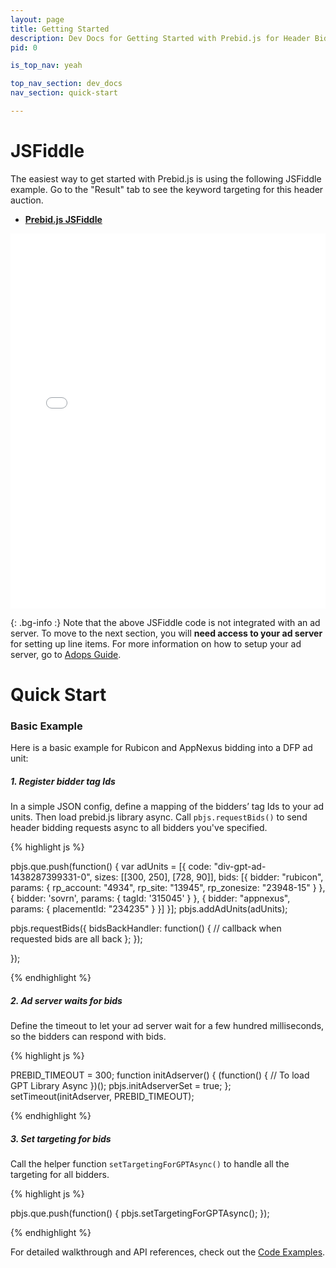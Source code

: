 ```yaml
---
layout: page
title: Getting Started
description: Dev Docs for Getting Started with Prebid.js for Header Bidding
pid: 0

is_top_nav: yeah

top_nav_section: dev_docs
nav_section: quick-start

---
```


<div class="bs-docs-section" markdown="1">

# JSFiddle

The easiest way to get started with Prebid.js is using the following JSFiddle example. Go to the "Result" tab to see the keyword targeting for this header auction.

* **[Prebid.js JSFiddle](http://jsfiddle.net/hqhbLdxn/1/)**

<iframe width="100%" height="600" src="//jsfiddle.net/prebid/hqhbLdxn/8/embedded/html,result" allowfullscreen="allowfullscreen" frameborder="0"></iframe>

<br>

{: .bg-info :}
Note that the above JSFiddle code is not integrated with an ad server. To move to the next section, you will **need access to your ad server** for setting up line items. For more information on how to setup your ad server, go to [Adops Guide](/adops.html).

<!--
<div class="bs-docs-section" markdown="1">

# Explore Live Demo

#### The below ad is auctioned by Prebid.js with DFP as the example ad server:

{% include live_demo.html %}

{: .bg-info :}
Open it in a new tab, **download the HTML source**, and play around with it! We will explain how it works in the next section.

</div>

-->

<div class="bs-docs-section" markdown="1">

# Quick Start

<a name="basic-example">

### Basic Example
Here is a basic example for Rubicon and AppNexus bidding into a DFP ad unit:

##### 1. Register bidder tag Ids

In a simple JSON config, define a mapping of the bidders’ tag Ids to your ad units. Then load prebid.js library async. Call `pbjs.requestBids()` to send header bidding requests async to all bidders you've specified.

{% highlight js %}

<script src="prebid.js" async></script>

pbjs.que.push(function() {
  var adUnits = [{
    code: "div-gpt-ad-1438287399331-0",
    sizes: [[300, 250], [728, 90]],
    bids: [{
        bidder: "rubicon",
        params: {
            rp_account: "4934",
            rp_site: "13945",
            rp_zonesize: "23948-15"
        }
    }, {
        bidder: 'sovrn',
        params: { tagId: '315045' }
    }, {
        bidder: "appnexus",
        params: { placementId: "234235" }
    }]
  }];
  pbjs.addAdUnits(adUnits);

  pbjs.requestBids({
    bidsBackHandler: function() {
        // callback when requested bids are all back
    };
  });

});

{% endhighlight %}


##### 2. Ad server waits for bids

Define the timeout to let your ad server wait for a few hundred milliseconds, so the bidders can respond with bids.

{% highlight js %}

PREBID_TIMEOUT = 300;
function initAdserver() {
    (function() {
        // To load GPT Library Async
    })();
    pbjs.initAdserverSet = true;
};
setTimeout(initAdserver, PREBID_TIMEOUT);

{% endhighlight %}



##### 3. Set targeting for bids

Call the helper function `setTargetingForGPTAsync()` to handle all the targeting for all bidders. 

{% highlight js %}

pbjs.que.push(function() {
  pbjs.setTargetingForGPTAsync();
});

{% endhighlight %}

For detailed walkthrough and API references, check out the [Code Examples](/dev-docs/examples/basic-example.html).

<br>

